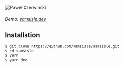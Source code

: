 ![Paweł Czerwiński](https://raw.githubusercontent.com/samsisle/samsisle/master/public/pawel-czerwinski-_ePJEC-R0q4-unsplash.jpg)

###### Demo: [samsisle.dev](https://samsisle.dev)

## Installation

```bash
$ git clone https://github.com/samsisle/samsisle.git
$ cd samsisle
$ yarn
$ yarn dev
```